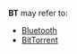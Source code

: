 **BT** may refer to:

*   [Bluetooth](/index.php/Bluetooth "Bluetooth")
*   [BitTorrent](/index.php/BitTorrent "BitTorrent")